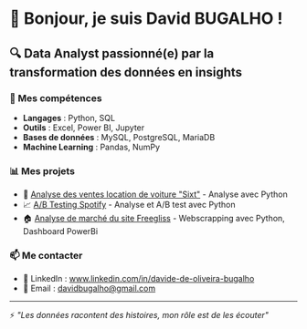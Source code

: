 # 👋 Bonjour, je suis David BUGALHO !

## 🔍 Data Analyst passionné(e) par la transformation des données en insights

### 💼 Mes compétences
- **Langages** : Python, SQL
- **Outils** : Excel, Power BI, Jupyter
- **Bases de données** : MySQL, PostgreSQL, MariaDB
- **Machine Learning** : Pandas, NumPy

### 📊 Mes projets
- 🏪 [Analyse des ventes location de voiture "Sixt"](https://github.com/davidedeoliveirabugalho-hub/Analyse_de_marche_SIXT) - Analyse avec Python
- 📈 [A/B Testing Spotify](lien-vers-repo) - Analyse et A/B test avec Python
- 🏠 [Analyse de marché du site Freegliss](lien-vers-repo) - Webscrapping avec Python, Dashboard PowerBi

### 📫 Me contacter
- 💼 LinkedIn : www.linkedin.com/in/davide-de-oliveira-bugalho
- 📧 Email : davidbugalho@gmail.com

---
⚡ *"Les données racontent des histoires, mon rôle est de les écouter"*
